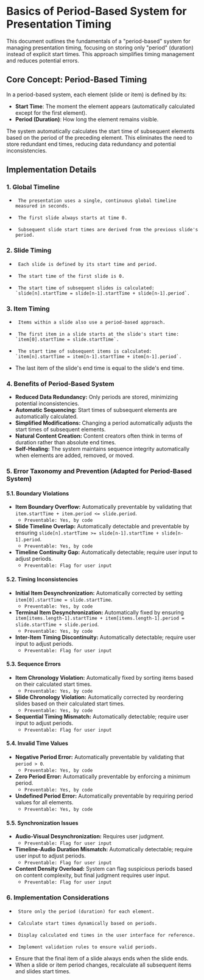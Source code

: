 # Basics of Period-Based System for Presentation Timing

This document outlines the fundamentals of a "period-based" system for managing presentation timing, focusing on storing only "period" (duration) instead of explicit start times. This approach simplifies timing management and reduces potential errors.

## Core Concept: Period-Based Timing

In a period-based system, each element (slide or item) is defined by its:

-   **Start Time**: The moment the element appears (automatically calculated except for the first element).
-   **Period (Duration)**: How long the element remains visible.

The system automatically calculates the start time of subsequent elements based on the period of the preceding element. This eliminates the need to store redundant end times, reducing data redundancy and potential inconsistencies.

## Implementation Details

### 1. Global Timeline

-      The presentation uses a single, continuous global timeline measured in seconds.
-      The first slide always starts at time 0.
-      Subsequent slide start times are derived from the previous slide's period.

### 2. Slide Timing

-      Each slide is defined by its start time and period.
-      The start time of the first slide is 0.
-      The start time of subsequent slides is calculated: `slide[n].startTime = slide[n-1].startTime + slide[n-1].period`.

### 3. Item Timing

-      Items within a slide also use a period-based approach.
-      The first item in a slide starts at the slide's start time: `item[0].startTime = slide.startTime`.
-      The start time of subsequent items is calculated: `item[n].startTime = item[n-1].startTime + item[n-1].period`.
-   The last item of the slide's end time is equal to the slide's end time.

### 4. Benefits of Period-Based System

-   **Reduced Data Redundancy:** Only periods are stored, minimizing potential inconsistencies.
-   **Automatic Sequencing:** Start times of subsequent elements are automatically calculated.
-   **Simplified Modifications:** Changing a period automatically adjusts the start times of subsequent elements.
-   **Natural Content Creation:** Content creators often think in terms of duration rather than absolute end times.
-   **Self-Healing:** The system maintains sequence integrity automatically when elements are added, removed, or moved.

### 5. Error Taxonomy and Prevention (Adapted for Period-Based System)

#### 5.1. Boundary Violations

-   **Item Boundary Overflow:** Automatically preventable by validating that `item.startTime + item.period <= slide.period`.
    -   `Preventable: Yes, by code`
-   **Slide Timeline Overlap:** Automatically detectable and preventable by ensuring `slide[n].startTime >= slide[n-1].startTime + slide[n-1].period`.
    -   `Preventable: Yes, by code`
-   **Timeline Continuity Gap:** Automatically detectable; require user input to adjust periods.
    -   `Preventable: Flag for user input`

#### 5.2. Timing Inconsistencies

-   **Initial Item Desynchronization:** Automatically corrected by setting `item[0].startTime = slide.startTime`.
    -   `Preventable: Yes, by code`
-   **Terminal Item Desynchronization:** Automatically fixed by ensuring `item[items.length-1].startTime + item[items.length-1].period = slide.startTime + slide.period`.
    -   `Preventable: Yes, by code`
-   **Inter-Item Timing Discontinuity:** Automatically detectable; require user input to adjust periods.
    -   `Preventable: Flag for user input`

#### 5.3. Sequence Errors

-   **Item Chronology Violation:** Automatically fixed by sorting items based on their calculated start times.
    -   `Preventable: Yes, by code`
-   **Slide Chronology Violation:** Automatically corrected by reordering slides based on their calculated start times.
    -   `Preventable: Yes, by code`
-   **Sequential Timing Mismatch:** Automatically detectable; require user input to adjust periods.
    -   `Preventable: Flag for user input`

#### 5.4. Invalid Time Values

-   **Negative Period Error:** Automatically preventable by validating that `period > 0`.
    -   `Preventable: Yes, by code`
-   **Zero Period Error:** Automatically preventable by enforcing a minimum period.
    -   `Preventable: Yes, by code`
-   **Undefined Period Error:** Automatically preventable by requiring period values for all elements.
    -   `Preventable: Yes, by code`

#### 5.5. Synchronization Issues

-   **Audio-Visual Desynchronization:** Requires user judgment.
    -   `Preventable: Flag for user input`
-   **Timeline-Audio Duration Mismatch:** Automatically detectable; require user input to adjust periods.
    -   `Preventable: Flag for user input`
-   **Content Density Overload:** System can flag suspicious periods based on content complexity, but final judgment requires user input.
    -   `Preventable: Flag for user input`

### 6. Implementation Considerations

-      Store only the period (duration) for each element.
-      Calculate start times dynamically based on periods.
-      Display calculated end times in the user interface for reference.
-      Implement validation rules to ensure valid periods.
-   Ensure that the final item of a slide always ends when the slide ends.
-   When a slide or item period changes, recalculate all subsequent items and slides start times.